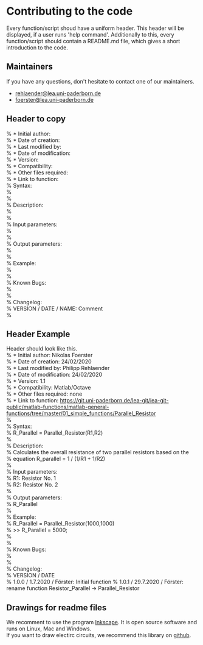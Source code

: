 # Contributing to the code
Every function/script shoud have a uniform header. This header will be displayed, if a user runs 'help command'. Additionally to this, every function/script should contain a README.md file, which gives a short introduction to the code.      

## Maintainers
If you have any questions, don't hesitate to contact one of our maintainers.
  * rehlaender@lea.uni-paderborn.de
  * foerster@lea.uni-paderborn.de

## Header to copy
% * Initial author:       
% * Date of creation:      
% * Last modified by:        
% * Date of modification:       
% * Version:       
% * Compatibility:        
% * Other files required:       
% * Link to function:        
% Syntax:         
%         
%       
% Description:      
%        
%        
% Input parameters:      
%         
%         
% Output parameters:     
%        
%         
% Example:         
%        
%       
% Known Bugs:      
%      
%      
% Changelog:      
% VERSION / DATE / NAME: Comment     
%

## Header Example
Header should look like this.     
% * Initial author: Nikolas Foerster    
% * Date of creation: 24/02/2020    
% * Last modified by: Philipp Rehlaender    
% * Date of modification: 24/02/2020    
% * Version: 1.1    
% * Compatibility: Matlab/Octave    
% * Other files required: none       
% * Link to function: https://git.uni-paderborn.de/lea-git/lea-git-public/matlab-functions/matlab-general-functions/tree/master/01_simple_functions/Parallel_Resistor      
%       
% Syntax:    
% R_Parallel = Parallel_Resistor(R1,R2)    
%    
% Description:    
% Calculates the overall resistance of two parallel resistors based on the     
% equation R_parallel = 1 / (1/R1 + 1/R2)     
%     
% Input parameters:     
% R1: Resistor No. 1     
% R2: Resistor No. 2     
%     
% Output parameters:     
% R_Parallel     
%     
% Example:     
% R_Parallel = Parallel_Resistor(1000,1000)     
% >> R_Parallel = 5000;      
%       
%     
% Known Bugs:      
%      
%     
% Changelog:      
% VERSION / DATE      
% 1.0.0 / 1.7.2020 / Förster: Initial function
% 1.0.1 / 29.7.2020 / Förster: rename function Resistor_Parallel -> Parallel_Resistor

## Drawings for readme files
We recomment to use the program [Inkscape](https://inkscape.org/). It is open source software and runs on Linux, Mac and Windows.     
If you want to draw electirc circuits, we recommend this library on [github](https://github.com/upb-lea/Inkscape_electric_Symbols).
